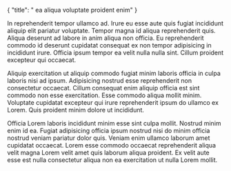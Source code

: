 {
  "title": " ea aliqua voluptate proident enim"
}

In reprehenderit tempor ullamco ad. Irure eu esse aute quis fugiat incididunt aliquip elit pariatur voluptate. Tempor magna id aliqua reprehenderit quis. Aliqua deserunt ad labore in anim aliqua non officia. Eu reprehenderit commodo id deserunt cupidatat consequat ex non tempor adipisicing in incididunt irure. Officia ipsum tempor ea velit nulla nulla sint. Cillum proident excepteur qui occaecat.

Aliquip exercitation ut aliquip commodo fugiat minim laboris officia in culpa laboris nisi ad ipsum. Adipisicing nostrud esse reprehenderit non consectetur occaecat. Cillum consequat enim aliquip officia est sint commodo non esse exercitation. Esse commodo aliqua mollit minim. Voluptate cupidatat excepteur qui irure reprehenderit ipsum do ullamco ex Lorem. Quis proident minim dolore ut incididunt.

Officia Lorem laboris incididunt minim esse sint culpa mollit. Nostrud minim enim id ea. Fugiat adipisicing officia ipsum nostrud nisi do minim officia nostrud veniam pariatur dolor quis. Veniam enim ullamco laborum amet cupidatat occaecat. Lorem esse commodo occaecat reprehenderit aliqua velit magna Lorem velit amet quis laborum aliqua proident. Ex velit aute esse est nulla consectetur aliqua non ea exercitation ut nulla Lorem mollit.